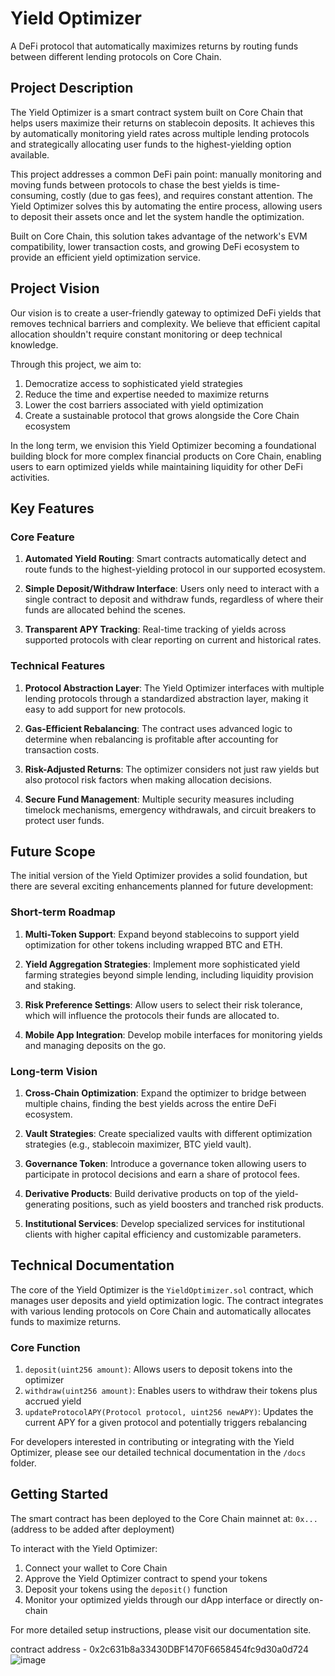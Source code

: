 # Yield Optimizer

A DeFi protocol that automatically maximizes returns by routing funds between different lending protocols on Core Chain.

## Project Description

The Yield Optimizer is a smart contract system built on Core Chain that helps users maximize their returns on stablecoin deposits. It achieves this by automatically monitoring yield rates across multiple lending protocols and strategically allocating user funds to the highest-yielding option available.

This project addresses a common DeFi pain point: manually monitoring and moving funds between protocols to chase the best yields is time-consuming, costly (due to gas fees), and requires constant attention. The Yield Optimizer solves this by automating the entire process, allowing users to deposit their assets once and let the system handle the optimization.

Built on Core Chain, this solution takes advantage of the network's EVM compatibility, lower transaction costs, and growing DeFi ecosystem to provide an efficient yield optimization service.

## Project Vision

Our vision is to create a user-friendly gateway to optimized DeFi yields that removes technical barriers and complexity. We believe that efficient capital allocation shouldn't require constant monitoring or deep technical knowledge.

Through this project, we aim to:

1. Democratize access to sophisticated yield strategies
2. Reduce the time and expertise needed to maximize returns
3. Lower the cost barriers associated with yield optimization
4. Create a sustainable protocol that grows alongside the Core Chain ecosystem

In the long term, we envision this Yield Optimizer becoming a foundational building block for more complex financial products on Core Chain, enabling users to earn optimized yields while maintaining liquidity for other DeFi activities.

## Key Features

### Core Feature

1. **Automated Yield Routing**: Smart contracts automatically detect and route funds to the highest-yielding protocol in our supported ecosystem.

2. **Simple Deposit/Withdraw Interface**: Users only need to interact with a single contract to deposit and withdraw funds, regardless of where their funds are allocated behind the scenes.

3. **Transparent APY Tracking**: Real-time tracking of yields across supported protocols with clear reporting on current and historical rates.

### Technical Features

1. **Protocol Abstraction Layer**: The Yield Optimizer interfaces with multiple lending protocols through a standardized abstraction layer, making it easy to add support for new protocols.

2. **Gas-Efficient Rebalancing**: The contract uses advanced logic to determine when rebalancing is profitable after accounting for transaction costs.

3. **Risk-Adjusted Returns**: The optimizer considers not just raw yields but also protocol risk factors when making allocation decisions.

4. **Secure Fund Management**: Multiple security measures including timelock mechanisms, emergency withdrawals, and circuit breakers to protect user funds.

## Future Scope

The initial version of the Yield Optimizer provides a solid foundation, but there are several exciting enhancements planned for future development:

### Short-term Roadmap

1. **Multi-Token Support**: Expand beyond stablecoins to support yield optimization for other tokens including wrapped BTC and ETH.

2. **Yield Aggregation Strategies**: Implement more sophisticated yield farming strategies beyond simple lending, including liquidity provision and staking.

3. **Risk Preference Settings**: Allow users to select their risk tolerance, which will influence the protocols their funds are allocated to.

4. **Mobile App Integration**: Develop mobile interfaces for monitoring yields and managing deposits on the go.

### Long-term Vision

1. **Cross-Chain Optimization**: Expand the optimizer to bridge between multiple chains, finding the best yields across the entire DeFi ecosystem.

2. **Vault Strategies**: Create specialized vaults with different optimization strategies (e.g., stablecoin maximizer, BTC yield vault).

3. **Governance Token**: Introduce a governance token allowing users to participate in protocol decisions and earn a share of protocol fees.

4. **Derivative Products**: Build derivative products on top of the yield-generating positions, such as yield boosters and tranched risk products.

5. **Institutional Services**: Develop specialized services for institutional clients with higher capital efficiency and customizable parameters.

## Technical Documentation

The core of the Yield Optimizer is the `YieldOptimizer.sol` contract, which manages user deposits and yield optimization logic. The contract integrates with various lending protocols on Core Chain and automatically allocates funds to maximize returns.

### Core Function

1. `deposit(uint256 amount)`: Allows users to deposit tokens into the optimizer
2. `withdraw(uint256 amount)`: Enables users to withdraw their tokens plus accrued yield
3. `updateProtocolAPY(Protocol protocol, uint256 newAPY)`: Updates the current APY for a given protocol and potentially triggers rebalancing

For developers interested in contributing or integrating with the Yield Optimizer, please see our detailed technical documentation in the `/docs` folder.

## Getting Started

The smart contract has been deployed to the Core Chain mainnet at:
`0x...` (address to be added after deployment)

To interact with the Yield Optimizer:
1. Connect your wallet to Core Chain
2. Approve the Yield Optimizer contract to spend your tokens
3. Deposit your tokens using the `deposit()` function
4. Monitor your optimized yields through our dApp interface or directly on-chain

For more detailed setup instructions, please visit our documentation site.

contract address - 0x2c631b8a33430DBF1470F6658454fc9d30a0d724
![image](https://github.com/user-attachments/assets/18a2063b-fb6c-422b-8eac-bb4c2b244a9e)
